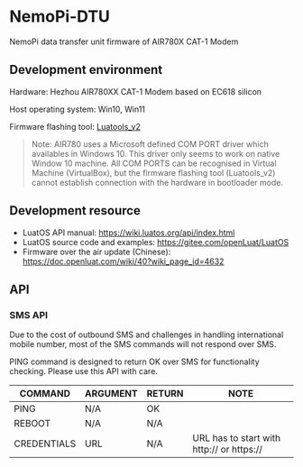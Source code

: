 # NemoPi-DTU
NemoPi data transfer unit firmware of AIR780X CAT-1 Modem

## Development environment 

Hardware: Hezhou AIR780XX CAT-1 Modem based on EC618 silicon 

Host operating system: Win10, Win11 

Firmware flashing tool: [Luatools_v2](https://luatos.com/luatools/download/last)

> Note: AIR780 uses a Microsoft defined COM PORT driver which availables in Windows 10. 
This driver only seems to work on native Window 10 machine. 
All COM PORTS can be recognised in Virtual Machine (VirtualBox), but the firmware flashing tool (Luatools_v2) cannot establish connection with the hardware in bootloader mode.  

## Development resource

- LuatOS API manual: https://wiki.luatos.org/api/index.html
- LuatOS source code and examples: https://gitee.com/openLuat/LuatOS
- Firmware over the air update (Chinese): https://doc.openluat.com/wiki/40?wiki_page_id=4632

## API 

### SMS API

Due to the cost of outbound SMS and challenges in handling international mobile number, most of the SMS commands will not respond over SMS. 

PING command is designed to return OK over SMS for functionality checking. Please use this API with care. 

| COMMAND | ARGUMENT | RETURN | NOTE |
|---|---|---|---|
| PING | N/A | OK | |
| REBOOT | N/A | N/A | |
| CREDENTIALS | URL | N/A | URL has to start with http:// or https:// |